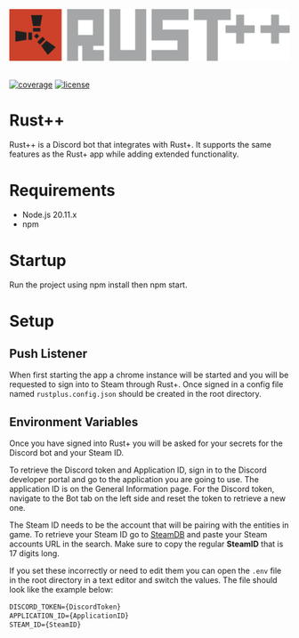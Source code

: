 <div align="center"><img src="/src/assets/images/rust-plus-plus-logo.svg"></img></div>

<br>

<a href="https://github.com/christiangrothaus/rustplusplus/actions">![coverage](https://img.shields.io/endpoint?url=https://gist.githubusercontent.com/christiangrothaus/831eac19a71961961077dfb8d00f7224/raw/jest-coverage.json)</a>
<a href="https://github.com/christiangrothaus/rustplusplus/blob/main/LICENSE">![license](https://img.shields.io/badge/License-MIT-purple)</a>

# Rust++

Rust++ is a Discord bot that integrates with Rust+.  It supports the same features as the Rust+ app while adding extended functionality.

# Requirements

- Node.js 20.11.x
- npm

# Startup

Run the project using npm install then npm start.

# Setup

## Push Listener

When first starting the app a chrome instance will be started and you will be requested to sign into to Steam through Rust+.  Once signed in a config file named `rustplus.config.json` should be created in the root directory.

## Environment Variables

Once you have signed into Rust+ you will be asked for your secrets for the Discord bot and your Steam ID.

To retrieve the Discord token and Application ID, sign in to the Discord developer portal and go to the application you are going to use. The application ID is on the General Information page. For the Discord token, navigate to the Bot tab on the left side and reset the token to retrieve a new one.

The Steam ID needs to be the account that will be pairing with the entities in game. To retrieve your Steam ID go to [SteamDB](https://www.steamdb.info) and paste your Steam accounts URL in the search. Make sure to copy the regular **SteamID** that is 17 digits long.

If you set these incorrectly or need to edit them you can open the `.env` file in the root directory in a text editor and switch the values.  The file should look like the example below:

```
DISCORD_TOKEN={DiscordToken}
APPLICATION_ID={ApplicationID}
STEAM_ID={SteamID}
```

